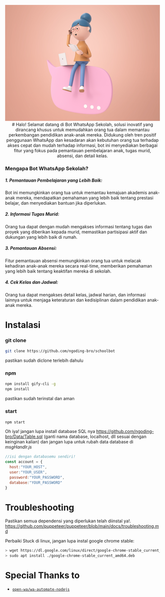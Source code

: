 <p align='center'>
<img src="https://github.com/ngoding-bro/schoolbot/blob/master/Media/Front.jpg"
</p>
# Halo!
Selamat datang di Bot WhatsApp Sekolah, solusi inovatif yang dirancang khusus untuk memudahkan orang tua dalam memantau perkembangan pendidikan anak-anak mereka. Didukung oleh tren positif penggunaan WhatsApp dan kesadaran akan kebutuhan orang tua terhadap akses cepat dan mudah terhadap informasi, bot ini menyediakan berbagai fitur yang fokus pada pemantauan pembelajaran anak, tugas murid, absensi, dan detail kelas.

### Mengapa Bot WhatsApp Sekolah?
##### 1. Pemantauan Pembelajaran yang Lebih Baik:
Bot ini memungkinkan orang tua untuk memantau kemajuan akademis anak-anak mereka, mendapatkan pemahaman yang lebih baik tentang prestasi belajar, dan menyediakan bantuan jika diperlukan.
##### 2. Informasi Tugas Murid:
Orang tua dapat dengan mudah mengakses informasi tentang tugas dan proyek yang diberikan kepada murid, memastikan partisipasi aktif dan dukungan yang lebih baik di rumah.
##### 3. Pemantauan Absensi:
Fitur pemantauan absensi memungkinkan orang tua untuk melacak kehadiran anak-anak mereka secara real-time, memberikan pemahaman yang lebih baik tentang keaktifan mereka di sekolah.
##### 4. Cek Kelas dan Jadwal:
Orang tua dapat mengakses detail kelas, jadwal harian, dan informasi lainnya untuk menjaga keteraturan dan kedisiplinan dalam pendidikan anak-anak mereka.
# Instalasi
### git clone
```bash
git clone https://github.com/ngoding-bro/schoolbot
```
pastikan sudah diclone terlebih dahulu
### npm
``` bash
npm install gify-cli -g
npm install
```
pastikan sudah terinstal dan aman
### start
```bash
npm start
```
Oh iya! jangan lupa install database SQL nya https://github.com/ngoding-bro/Data/Table.sql (ganti nama database, localhost, dll sesuai dengan keinginan kalian)
dan jangan lupa untuk rubah data database di *msgHandlr.js*
```javascript
//isi dengan databasemu sendiri!
const account = {
  host:"YOUR_HOST",
  user:"YOUR_USER",
  password:"YOUR_PASSWORD",
  database:"YOUR_PASSWORD"
}
```
# Troubleshooting
Pastikan semua dependensi yang diperlukan telah diinstal ya!.
https://github.com/puppeteer/puppeteer/blob/main/docs/troubleshooting.md

Perbaiki Stuck di linux, jangan lupa instal google chrome stable:
```bash
> wget https://dl.google.com/linux/direct/google-chrome-stable_current_amd64.deb
> sudo apt install ./google-chrome-stable_current_amd64.deb
```
# Special Thanks to
* [`open-wa/wa-automate-nodejs`](https://github.com/open-wa/wa-automate-nodejs)
